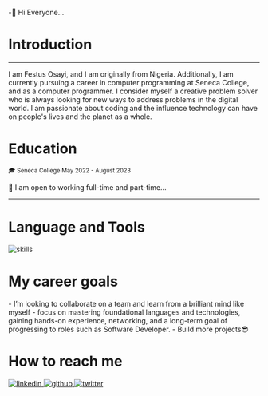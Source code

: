 
-👋 Hi Everyone...
<h1>Introduction</h1>
<hr>
<p> I am Festus Osayi, and I am originally from Nigeria. Additionally, I am currently pursuing a 
career in computer programming at Seneca College, and as a computer programmer. I consider 
myself a creative problem solver who is always looking for new ways to address problems in the 
digital world. I am passionate about coding and the influence technology can have on people's 
lives and the planet as a whole.</p>

<h1>Education</h1>
<small>🎓 Seneca College May 2022 - August 2023</small>
<p>🔭 I am open to working full-time and part-time...</p>
<hr>

<h1>Language and Tools</h1>
<img src='https://skillicons.dev/icons?i=js,html,css,c,cpp,css,express,github,mysql,nextjs,nodejs,postgres,py,react,sequelize,tailwind,vscode,linux&perline=5' alt="skills"/>

<h1>My career goals</h1>
- I’m looking to collaborate on a team and learn from a brilliant mind like myself
- focus on mastering foundational languages and technologies, gaining hands-on experience, networking, and a long-term goal of progressing to roles such as Software Developer.
- Build more projects😎

<h1>How to reach me </h1>
<a href='https://www.linkedin.com/in/festus-osayi-6aba84221/'>
  <img src='https://skillicons.dev/icons?i=linkedin' alt="linkedin"/>  
</a>
<a href='https://github.com/Festus-Osayi'>
  <img src='https://skillicons.dev/icons?i=github' alt="github"/>  
</a>
 <a href='https://twitter.com/Festus_Osayi29'>
  <img src='https://skillicons.dev/icons?i=twitter' alt="twitter"/>  
</a>
  


    
   
 
  


